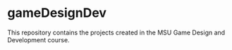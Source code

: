 # gameDesignDev
This repository contains the projects created in the MSU Game Design and Development course. 
